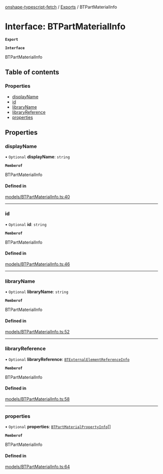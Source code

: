 [onshape-typescript-fetch](../README.md) / [Exports](../modules.md) / BTPartMaterialInfo

# Interface: BTPartMaterialInfo

**`Export`**

**`Interface`**

BTPartMaterialInfo

## Table of contents

### Properties

- [displayName](BTPartMaterialInfo.md#displayname)
- [id](BTPartMaterialInfo.md#id)
- [libraryName](BTPartMaterialInfo.md#libraryname)
- [libraryReference](BTPartMaterialInfo.md#libraryreference)
- [properties](BTPartMaterialInfo.md#properties)

## Properties

### displayName

• `Optional` **displayName**: `string`

**`Memberof`**

BTPartMaterialInfo

#### Defined in

[models/BTPartMaterialInfo.ts:40](https://github.com/toebes/onshape-typescript-fetch/blob/3e11ae1/models/BTPartMaterialInfo.ts#L40)

___

### id

• `Optional` **id**: `string`

**`Memberof`**

BTPartMaterialInfo

#### Defined in

[models/BTPartMaterialInfo.ts:46](https://github.com/toebes/onshape-typescript-fetch/blob/3e11ae1/models/BTPartMaterialInfo.ts#L46)

___

### libraryName

• `Optional` **libraryName**: `string`

**`Memberof`**

BTPartMaterialInfo

#### Defined in

[models/BTPartMaterialInfo.ts:52](https://github.com/toebes/onshape-typescript-fetch/blob/3e11ae1/models/BTPartMaterialInfo.ts#L52)

___

### libraryReference

• `Optional` **libraryReference**: [`BTExternalElementReferenceInfo`](BTExternalElementReferenceInfo.md)

**`Memberof`**

BTPartMaterialInfo

#### Defined in

[models/BTPartMaterialInfo.ts:58](https://github.com/toebes/onshape-typescript-fetch/blob/3e11ae1/models/BTPartMaterialInfo.ts#L58)

___

### properties

• `Optional` **properties**: [`BTPartMaterialPropertyInfo`](BTPartMaterialPropertyInfo.md)[]

**`Memberof`**

BTPartMaterialInfo

#### Defined in

[models/BTPartMaterialInfo.ts:64](https://github.com/toebes/onshape-typescript-fetch/blob/3e11ae1/models/BTPartMaterialInfo.ts#L64)
